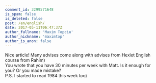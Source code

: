 ```yaml
---
comment_id: 3299571648
is_spam: false
is_deleted: false
post: /en/english/
date: 2017-05-11T06:47:37Z
author_fullname: 'Maxim Topciu'
author_nickname: 'maximtop'
author_is_anon: false
---
```


<p>Nice article! Many advises come along with advises from Hexlet English course from Rahim) <br>You wrote that you have 30 minutes per week with Matt. Is it enough for you? Or you made mistake?<br>P.S. I started to read 1984 this week too)</p>
